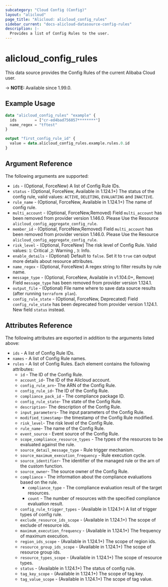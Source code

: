 ```yaml
---
subcategory: "Cloud Config (Config)"
layout: "alicloud"
page_title: "Alicloud: alicloud_config_rules"
sidebar_current: "docs-alicloud-datasource-config-rules"
description: |-
  Provides a list of Config Rules to the user.
---
```


# alicloud_config_rules

This data source provides the Config Rules of the current Alibaba Cloud user.

-> **NOTE:**  Available since 1.99.0.

## Example Usage

```terraform
data "alicloud_config_rules" "example" {
  ids        = ["cr-ed4bad756057********"]
  name_regex = "tftest"
}

output "first_config_rule_id" {
  value = data.alicloud_config_rules.example.rules.0.id
}
```

## Argument Reference

The following arguments are supported:

* `ids` - (Optional, ForceNew) A list of Config Rule IDs.
* `status` - (Optional, ForceNew, Available in 1.124.1+) The status of the config rule, valid values: `ACTIVE`, `DELETING`, `EVALUATING` and `INACTIVE`. 
* `rule_name` - (Optional, ForceNew, Available in 1.124.1+) The name of config rule.
* `multi_account` - (Optional, ForceNew,Removed) Field `multi_account` has been removed from provider version 1.146.0. Please Use the Resource `alicloud_config_aggregate_config_rule`.
* `member_id` - (Optional, ForceNew,Removed) Field `multi_account` has been removed from provider version 1.146.0. Please Use the Resource `alicloud_config_aggregate_config_rule`.
* `risk_level` - (Optional, ForceNew) The risk level of Config Rule. Valid values: `1`: Critical ,`2`: Warning , `3`: Info.
* `enable_details` - (Optional) Default to `false`. Set it to `true` can output more details about resource attributes.
* `name_regex` - (Optional, ForceNew) A regex string to filter results by rule name.
* `message_type` - (Optional, ForceNew,  Available in v1.104.0+, Remove) Field `message_type` has been removed from provider version 1.124.1.
* `output_file` - (Optional) File name where to save data source results (after running `terraform plan`).
* `config_rule_state` - (Optional, ForceNew, Deprecated) Field `config_rule_state` has been deprecated from provider version 1.124.1. New field `status` instead.

## Attributes Reference

The following attributes are exported in addition to the arguments listed above:

* `ids` - A list of Config Rule IDs.
* `names` - A list of Config Rule names.
* `rules` - A list of Config Rules. Each element contains the following attributes:
  * `id` - The ID of the Config Rule.
  * `account_id`- The ID of the Alicloud account.
  * `config_rule_arn`- The ARN of the Config Rule.
  * `config_rule_id`- The ID of the Config Rule.
  * `compliance_pack_id` - The compliance package ID.
  * `config_rule_state`- The state of the Config Rule.
  * `description`- The description of the Config Rule.
  * `input_parameters`- The input parameters of the Config Rule.
  * `modified_timestamp`- the timestamp of the Config Rule modified.
  * `risk_level`- The risk level of the Config Rule.
  * `rule_name`- The name of the Config Rule.
  * `event_source` - Event source of the Config Rule.
  * `scope_compliance_resource_types` - The types of the resources to be evaluated against the rule.
  * `source_detail_message_type` - Rule trigger mechanism.
  * `source_maximum_execution_frequency` - Rule execution cycle. 
  * `source_identifier`- The identifier of the managed rule or the arn of the custom function.
  * `source_owner`- The source owner of the Config Rule.
  * `compliance` - The information about the compliance evaluations based on the rule.
    * `compliance_type` - The compliance evaluation result of the target resources.
    * `count` - The number of resources with the specified compliance evaluation result.
  * `config_rule_trigger_types` - (Available in 1.124.1+) A list of trigger types of config rule.
  * `exclude_resource_ids_scope` - (Available in 1.124.1+) The scope of exclude of resource ids.
  * `maximum_execution_frequency` - (Available in 1.124.1+) The frequency of maximum execution.
  * `region_ids_scope` - (Available in 1.124.1+) The scope of region ids.
  * `resource_group_ids_scope` - (Available in 1.124.1+) The scope of resource group ids.
  * `resource_types_scope` - (Available in 1.124.1+) The scope of resource types.
  * `status` - (Available in 1.124.1+) The status of config rule.
  * `tag_key_scope` - (Available in 1.124.1+) The scope of tag key.
  * `tag_value_scope` - (Available in 1.124.1+) The scope of tag value.
